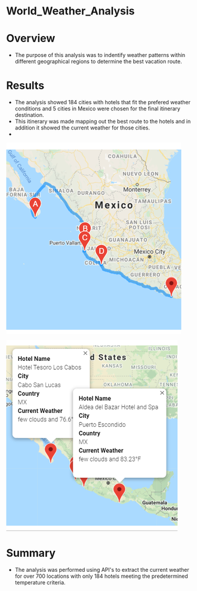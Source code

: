 # World_Weather_Analysis

# Overview
* The purpose of this analysis was to indentify weather patterns within different geographical regions to determine the best vacation route.

# Results
* The analysis showed 184 cities with hotels that fit the prefered weather conditions and 5 cities in Mexico were chosen for the final itinerary destination.
* This itinerary was made mapping out the best route to the hotels and in addition it showed the current weather for those cities.
* 
![goals](Vacation_Itinerary/WeatherPy_travel_map.PNG)

![goals](Vacation_Itinerary/WeatherPy_travel_map_markers.PNG)

# Summary
* The analysis was performed using API's to extract the current weather for over 700 locations with only 184 hotels meeting the predetermined temperature criteria.
